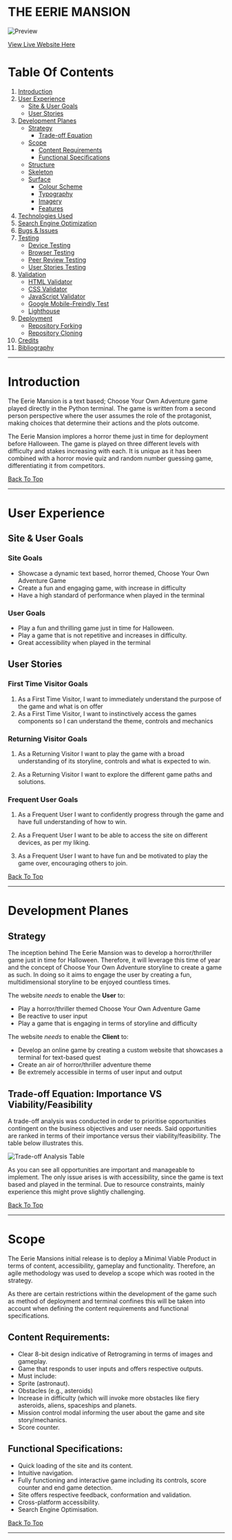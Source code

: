 # THE EERIE MANSION

![Preview](assets/readme/responsive-design.png)

[View Live Website Here](https://the-eerie-mansion.herokuapp.com/)

# Table Of Contents

1. [Introduction](#introduction)
2. [User Experience](#user-experience)
    * [Site & User Goals](#site-&-user-goals)
    * [User Stories](#user-stories)    
3. [Development Planes](#development-planes) 
    * [Strategy](#strategy)
        * [Trade-off Equation](#trade-off-equation)
    * [Scope](#scope)
        * [Content Requirements](#content-requirements)
        * [Functional Specifications](#functional-specifications)
    * [Structure](#structure)
    * [Skeleton](#skeleton)
    * [Surface](#surface)
        * [Colour Scheme](#colour-scheme)
        * [Typography](#typography)
        * [Imagery](#imagery)
        * [Features](#features)
4. [Technologies Used](#technologies-used)
5. [Search Engine Optimization](#search-engine-optimization)
6. [Bugs & Issues](#bugs-&-issues)
7. [Testing](#testing)
    * [Device Testing](#device-testing)
    * [Browser Testing](#browser-testing)
    * [Peer Review Testing](#peer-review-testing)
    * [User Stories Testing](#user-stories-testing)
8. [Validation](#validation)
    * [HTML Validator](#html-validator)
    * [CSS Validator](#css-validator)
    * [JavaScript Validator](#javascript-validator)
    * [Google Mobile-Freindly Test](#google-mobile-freindly-test)
    * [Lighthouse](#lighthouse)
9. [Deployment](#deployment)
    * [Repository Forking](#repository-forking)
    * [Repository Cloning](#repository-cloning)
10. [Credits](#credits)
11. [Bibliography](#Bibliography)


***
# Introduction

The Eerie Mansion is a text based; Choose Your Own Adventure game played directly in the Python terminal. The game is written from a second person perspective where the user assumes the role of the protagonist, making choices that determine their actions and the plots outcome. 

The Eerie Mansion implores a horror theme just in time for deployment before Halloween. The game is played on three different levels with difficulty and stakes increasing with each. It is unique as it has been combined with a horror movie quiz and random number guessing game, differentiating it from competitors.  

[Back To Top](#The-Eerie-Mansion)

***
# User Experience 
## Site & User Goals 
### Site Goals
-	Showcase a dynamic text based, horror themed, Choose Your Own Adventure Game
-	Create a fun and engaging game, with increase in difficulty 
-	Have a high standard of performance when played in the terminal 

### User Goals 
-	Play a fun and thrilling game just in time for Halloween.
-	Play a game that is not repetitive and increases in difficulty. 
-	Great accessibility when played in the terminal 

## User Stories 
### First Time Visitor Goals 
1.	As a First Time Visitor, I want to immediately understand the purpose of the game and what is on offer 
2.	As a First Time Visitor, I want to instinctively access the games components so I can understand the theme, controls and mechanics

### Returning Visitor Goals 
1.	As a Returning Visitor I want to play the game with a broad understanding of its storyline, controls and what is expected to win. 

2.	As a Returning Visitor I want to explore the different game paths and solutions. 

### Frequent User Goals 
1.	As a Frequent User I want to confidently progress through the game and have full understanding of how to win. 

2.	As a Frequent User I want to be able to access the site on different devices, as per my liking. 

3.	As a Frequent User I want to have fun and be motivated to play the game over, encouraging others to join. 

[Back To Top](#The-Eerie-Mansion)

***
# Development Planes 
## Strategy
The inception behind The Eerie Mansion was to develop a horror/thriller game just in time for Halloween. 
Therefore, it will leverage this time of year and the concept of Choose Your Own Adventure storyline to create a game as such. In doing so it aims to engage the user by creating a fun, multidimensional storyline to be enjoyed countless times. 

The website *needs* to enable the **User** to: 
-	Play a horror/thriller themed Choose Your Own Adventure Game 
-	Be reactive to user input 
-	Play a game that is engaging in terms of storyline and difficulty 

The website *needs* to enable the **Client** to: 
-	Develop an online game by creating a custom website that showcases a terminal for text-based quest
-	Create an air of horror/thriller adventure theme 
-	Be extremely accessible in terms of user input and output 


## Trade-off Equation: Importance VS Viability/Feasibility
A trade-off analysis was conducted in order to prioritise opportunities contingent on the business objectives and user needs. Said opportunities are ranked in terms of their importance versus their viability/feasibility. The table below illustrates this. 

![Trade-off Analysis Table](assets/readme/tradeoff-table.png)

As you can see all opportunities are important and manageable to implement. The only issue arises is with accessibility, since the game is text based and played in the terminal. Due to resource constraints, mainly experience this might prove slightly challenging. 

[Back To Top](#The-Eerie-Mansion)

***
# Scope
The Eerie Mansions initial release is to deploy a Minimal Viable Product in terms of content, accessibility, gameplay and functionality. Therefore, an agile methodology was used to develop a scope which was rooted in the strategy. 

As there are certain restrictions within the development of the game such as method of deployment and terminal confines this will be taken into account when defining the content requirements and functional specifications. 

## Content Requirements:
-	Clear 8-bit design indicative of Retrograming in terms of images and gameplay. 
-	Game that responds to user inputs and offers respective outputs. 
-	Must include: 
- Sprite (astronaut).
- Obstacles (e.g., asteroids) 
- Increase in difficulty (which will invoke more obstacles like fiery asteroids, aliens, spaceships and planets. 
- Mission control modal informing the user about the game and site story/mechanics.
- Score counter. 


## Functional Specifications:
-	Quick loading of the site and its content. 
-	Intuitive navigation.
-	Fully functioning and interactive game including its controls, score counter and end game detection. 
-   Site offers respective feedback, conformation and validation. 
-	Cross-platform accessibility. 
-	Search Engine Optimisation. 


[Back To Top](#spacescape)

***
